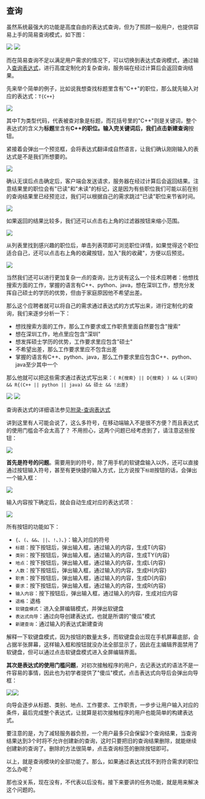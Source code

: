 ## 查询

虽然系统最强大的功能是高度自由的表达式查询，但为了照顾一般用户，也提供容易上手的简易查询模式，如下图：

![](/img/intro/query/a.png) ![](/img/intro/query/b.png)



而在简易查询不足以满足用户需求的情况下，可以切换到表达式查询模式，通过输入[查询表达式](/manual/query/exp.md)，进行高度定制化的复杂查询，服务端在经过计算后会返回查询结果。

先来举个简单的例子，比如说我想查找标题里含有"C++"的职位，那么就先输入对应的表达式：``T{C++}``



![](/img/intro/query/01.png)

其中T为类型代码，代表被查对象是标题，而花括号里的"C++"则是关键词，整个表达式的含义为**标题**里含有**C++**的职位。输入完关键词后，我们点击**新建查询**按钮。

紧接着会弹出一个预览框，会将表达式翻译成自然语言，让我们确认刚刚输入的表达式是不是我们所想要的。

![](/img/intro/query/02.png)



确认无误后点击确定后，客户端会发送请求，服务器在经过计算后会返回结果。注意结果里的职位会有"已读"和"未读"的标记，这是因为有些职位我们可能以前在别的查询结果里已经预览过，我们可以根据自己的需求跳过"已读"职位来节省时间。

![](/img/intro/query/03.png)



如果返回的结果比较多，我们还可以点击右上角的过滤器按钮来缩小范围。

![](/img/intro/query/04.png)



从列表里找到感兴趣的职位后，单击列表项即可浏览职位详情，如果觉得这个职位适合自己，还可以点击右上角的收藏按钮，加入"我的收藏"，方便以后预览。

![](/img/intro/query/05.png)



当然我们还可以进行更加复杂一点的查询，比方说有这么一个技术应聘者：他想找搜索方面的工作，掌握的语言有C++、python、java，想在深圳工作，想充分发挥自己硕士的学历的优势，但由于家庭原因他不希望出差。

那么这个应聘者就可以将自己的需求通过表达式的方式写出来，进行定制化的查询，我们来逐步分析一下：

* 想找搜索方面的工作，那么工作要求或工作职责里面自然要包含"搜索"
* 想在深圳工作，地点里应包含"深圳"
* 想发挥硕士学历的优势，工作要求里应包含"硕士"
* 不希望出差，那么工作要求里应不包含出差
* 掌握的语言有C++、python、java，那么工作要求里应包含C++、python、java至少其中一个

那么他就可以把这些需求通过表达式写出来：``( R{搜索} || D{搜索} ) && L{深圳} && R{(C++ || python || java) && 硕士 && !出差}``


![](/img/intro/query/06.png) ![](/img/intro/query/07.png)

查询表达式的详细语法参见[附录-查询表达式](/manual/query/exp.md)



讲到这里有人可能会说了，这么多符号，在移动端输入不是很不方便？而且表达式的使用门槛会不会太高了？ 不用担心，这两个问题已经考虑到了，请注意这些按钮：

![](/img/intro/query/08.png)

**首先是符号的问题**。需要用到的符号，除了用手机的软键盘输入以外，还可以直接通过按钮输入符号，甚至有更快捷的输入方式，比方说按下``标题``按钮的话，会弹出一个输入框：

![](/img/intro/query/09.png)

输入内容按下确定后，就会自动生成对应的表达式项：

![](/img/intro/query/10.png)

所有按钮的功能如下：
* ``{``、``(``、``&&``、``||``、``!``、``)``、``}``：输入对应的符号
* ``标题``：按下按钮后，弹出输入框，通过输入的内容，生成T{内容}
* ``类别``：按下按钮后，弹出输入框，通过输入的内容，生成TY{内容}
* ``地点``：按下按钮后，弹出输入框，通过输入的内容，生成L{内容}
* ``人数``：按下按钮后，弹出输入框，通过输入的内容，生成H{内容}
* ``职责``：按下按钮后，弹出输入框，通过输入的内容，生成D{内容}
* ``要求``：按下按钮后，弹出输入框，通过输入的内容，生成R{内容}
* ``输入内容``：按下按钮后，弹出输入框，通过输入的内容，生成对应内容
* ``退格``：退格
* ``软键盘模式``：进入全屏编辑模式，并弹出软键盘
* ``表达式向导``：通过向导创建表达式，也就是所谓的"傻瓜"模式
* ``新建查询``：通过输入的表达式新建查询



解释一下软键盘模式，因为按钮的数量太多，而软键盘会出现在手机屏幕底部，会占据半张屏幕，这样输入框和按钮就没办法全部显示了，因此在主编辑界面禁用了软键盘，但可以通过点击软键盘模式进入全屏编辑界面。



**其次是表达式的使用门槛问题**，对初次接触程序的用户，去记表达式的语法不是一件容易的事情，因此也为初学者提供了"傻瓜"模式，点击表达式向导后会弹出向导框：

![](/img/intro/query/11.png)![](/img/intro/query/12.png)

向导会逐步从标题、类别、地点、工作要求、工作职责，一步步让用户输入对应的条件，最后完成整个表达式，让就算是初次接触程序的用户也能简单的构建表达式。



要注意的是，为了减轻服务器负担，一个用户最多只会保留3个查询结果，当查询结果达到3个时将不允许创建新的查询，这时只要把旧的查询结果删除，就能继续创建新的查询了。删除的方法很简单，点击查询标签的删除按钮即可。



以上，就是查询模块的全部功能了。那么，如果通过表达式找不到符合需求的职位怎么办呢？

那也没关系，现在没有，不代表以后没有。接下来要讲的任务功能，就是用来解决这个问题的。